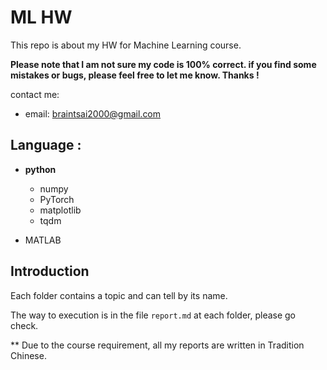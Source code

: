 # ML HW

This repo is about my HW for Machine Learning course.

__Please note that I am not sure my code is 100% correct. if you find some mistakes or bugs, please feel free to let me know. Thanks !__

contact me: 
- email: braintsai2000@gmail.com 

## Language :
- __python__ 
    - numpy 
    - PyTorch
    - matplotlib
    - tqdm

- MATLAB

## Introduction

Each folder contains a topic and can tell by its name.

The way to execution is in the file ```report.md``` at each folder, please go check. 

** Due to the course requirement, all my reports are written in Tradition Chinese. 